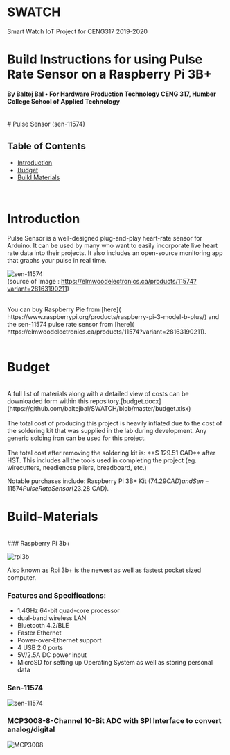 # SWATCH
Smart Watch IoT Project for CENG317 2019-2020
# Build Instructions for using Pulse Rate Sensor on a Raspberry Pi 3B+
####            By Baltej Bal • For Hardware Production Technology CENG 317, Humber College School of Applied Technology

<br />
 # Pulse Sensor (sen-11574)
<br/>

## Table of Contents
- [Introduction](#Introduction)
- [Budget](#Budget)
- [Build Materials](#Build-Materials)

<br />

# Introduction
Pulse Sensor is a well-designed plug-and-play heart-rate sensor for Arduino. It can be used by many who want to easily incorporate live heart rate data into their projects. It also includes an open-source monitoring app that graphs your pulse in real time.

![sen-11574](https://cdn.shopify.com/s/files/1/0915/1182/products/11574-01_2048x.jpg?v=1473879996)
<br/>
(source of Image : https://elmwoodelectronics.ca/products/11574?variant=28163190211)

<br/>
You can buy Raspberry Pie from [here]( https://www.raspberrypi.org/products/raspberry-pi-3-model-b-plus/)
and  the sen-11574 pulse rate sensor from [here]( https://elmwoodelectronics.ca/products/11574?variant=28163190211).
<br/>
<br/>

# Budget

<br/>
A full list of materials along with a detailed view of costs can be downloaded form within this repository.[budget.docx](https://github.com/baltejbal/SWATCH/blob/master/budget.xlsx)<br/>
<br/>
The total cost of producing this project is heavily inflated due to the cost of the soldering kit that was supplied in the lab during
development. Any generic solding iron can be used for this project.</br>
<br/>
The total cost after removing the soldering kit is: **$ 129.51 CAD** after HST. This includes all the tools used in completing the project (eg. wirecutters, needlenose pliers, breadboard, etc.)</br>

Notable purchases include: Raspberry Pi 3B+ Kit ($74.29 CAD) and Sen-11574 Pulse Rate Sensor ($23.28 CAD).
</br>

# Build-Materials

<br/>
### Raspberry Pi 3b+

![rpi3b](https://user-images.githubusercontent.com/42980862/49776194-078b5d00-fcc9-11e8-8d61-f96a17dfd31c.PNG)

Also known as Rpi 3b+ is the newest as well as fastest pocket sized computer. 

### Features and Specifications:
- 1.4GHz 64-bit quad-core processor
- dual-band wireless LAN
- Bluetooth 4.2/BLE
- Faster Ethernet
- Power-over-Ethernet support 
- 4 USB 2.0 ports
- 5V/2.5A DC power input
- MicroSD for setting up Operating System as well as storing personal data

### Sen-11574 

![sen-11574](https://cdn.shopify.com/s/files/1/0915/1182/products/11574-01_2048x.jpg?v=1473879996)

### MCP3008-8-Channel 10-Bit ADC with SPI Interface to convert analog/digital
![MCP3008](https://images-na.ssl-images-amazon.com/images/I/518Ka7SmitL._SL1000_.jpg)
